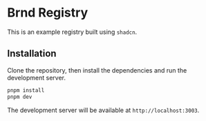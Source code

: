 # Brnd Registry

This is an example registry built using `shadcn`.

## Installation

Clone the repository, then install the dependencies and run the development server.

```bash
pnpm install
pnpm dev
```

The development server will be available at `http://localhost:3003`.
